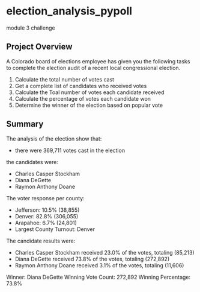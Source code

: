 # election_analysis_pypoll
 module 3 challenge


## Project Overview
A Colorado board of elections employee has given you the following tasks to complete the election audit of a recent local congressional election.

1. Calculate the total number of votes cast
2. Get a complete list of candidates who received votes
3. Calculate the Toal number of votes each candidate received
4. Calculate the percentage of votes each candidate won
5. Determine the winner of the election based on popular vote


## Summary
The analysis of the election show that:
* there were 369,711 votes cast in the election

the candidates were:
* Charles Casper Stockham
* Diana DeGette
* Raymon Anthony Doane

The voter response per county:
- Jefferson: 10.5% (38,855)
- Denver: 82.8% (306,055)
- Arapahoe: 6.7% (24,801)
- Largest County Turnout: Denver

The candidate results were:
- Charles Casper Stockham received 23.0% of the votes, totaling (85,213)
- Diana DeGette received 73.8% of the votes, totaling (272,892)
- Raymon Anthony Doane received 3.1% of the votes, totaling (11,606)


Winner: Diana DeGette
Winning Vote Count: 272,892
Winning Percentage: 73.8%



